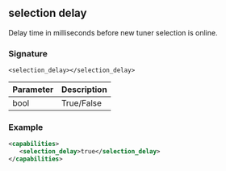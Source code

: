 ## selection delay

Delay time in milliseconds before new tuner selection is online.


### Signature

`<selection_delay></selection_delay>`


| Parameter | Description |
| --- | --- |
| bool | True/False |


### Example

```xml
<capabilities>
   <selection_delay>true</selection_delay>
</capabilities>
```
